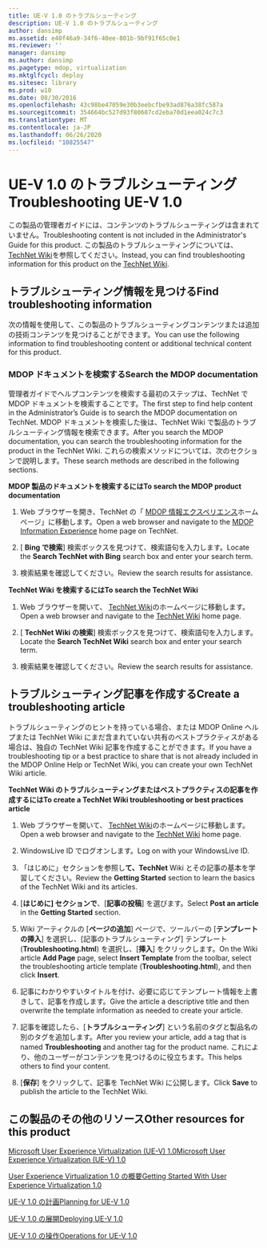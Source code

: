 ```yaml
---
title: UE-V 1.0 のトラブルシューティング
description: UE-V 1.0 のトラブルシューティング
author: dansimp
ms.assetid: e40f46a9-34f6-40ee-801b-9bf91f65c0e1
ms.reviewer: ''
manager: dansimp
ms.author: dansimp
ms.pagetype: mdop, virtualization
ms.mktglfcycl: deploy
ms.sitesec: library
ms.prod: w10
ms.date: 08/30/2016
ms.openlocfilehash: 43c98be47059e30b3eebcfbe93ad876a38fc587a
ms.sourcegitcommit: 354664bc527d93f80687cd2eba70d1eea024c7c3
ms.translationtype: MT
ms.contentlocale: ja-JP
ms.lasthandoff: 06/26/2020
ms.locfileid: "10825547"
---
```

# <span data-ttu-id="9a259-103">UE-V 1.0 のトラブルシューティング</span><span class="sxs-lookup"><span data-stu-id="9a259-103">Troubleshooting UE-V 1.0</span></span>


<span data-ttu-id="9a259-104">この製品の管理者ガイドには、コンテンツのトラブルシューティングは含まれていません。</span><span class="sxs-lookup"><span data-stu-id="9a259-104">Troubleshooting content is not included in the Administrator's Guide for this product.</span></span> <span data-ttu-id="9a259-105">この製品のトラブルシューティングについては、 [TechNet Wiki](https://go.microsoft.com/fwlink/p/?LinkId=224905)を参照してください。</span><span class="sxs-lookup"><span data-stu-id="9a259-105">Instead, you can find troubleshooting information for this product on the [TechNet Wiki](https://go.microsoft.com/fwlink/p/?LinkId=224905).</span></span>

## <span data-ttu-id="9a259-106">トラブルシューティング情報を見つける</span><span class="sxs-lookup"><span data-stu-id="9a259-106">Find troubleshooting information</span></span>


<span data-ttu-id="9a259-107">次の情報を使用して、この製品のトラブルシューティングコンテンツまたは追加の技術コンテンツを見つけることができます。</span><span class="sxs-lookup"><span data-stu-id="9a259-107">You can use the following information to find troubleshooting content or additional technical content for this product.</span></span>

### <span data-ttu-id="9a259-108">MDOP ドキュメントを検索する</span><span class="sxs-lookup"><span data-stu-id="9a259-108">Search the MDOP documentation</span></span>

<span data-ttu-id="9a259-109">管理者ガイドでヘルプコンテンツを検索する最初のステップは、TechNet で MDOP ドキュメントを検索することです。</span><span class="sxs-lookup"><span data-stu-id="9a259-109">The first step to find help content in the Administrator’s Guide is to search the MDOP documentation on TechNet.</span></span> <span data-ttu-id="9a259-110">MDOP ドキュメントを検索した後は、TechNet Wiki で製品のトラブルシューティング情報を検索できます。</span><span class="sxs-lookup"><span data-stu-id="9a259-110">After you search the MDOP documentation, you can search the troubleshooting information for the product in the TechNet Wiki.</span></span> <span data-ttu-id="9a259-111">これらの検索メソッドについては、次のセクションで説明します。</span><span class="sxs-lookup"><span data-stu-id="9a259-111">These search methods are described in the following sections.</span></span>

**<span data-ttu-id="9a259-112">MDOP 製品のドキュメントを検索するには</span><span class="sxs-lookup"><span data-stu-id="9a259-112">To search the MDOP product documentation</span></span>**

1.  <span data-ttu-id="9a259-113">Web ブラウザーを開き、TechNet の「 [MDOP 情報エクスペリエンス](https://go.microsoft.com/fwlink/p/?LinkId=236032)ホームページ」に移動します。</span><span class="sxs-lookup"><span data-stu-id="9a259-113">Open a web browser and navigate to the [MDOP Information Experience](https://go.microsoft.com/fwlink/p/?LinkId=236032) home page on TechNet.</span></span>

2.  <span data-ttu-id="9a259-114">[ **Bing で検索**] 検索ボックスを見つけて、検索語句を入力します。</span><span class="sxs-lookup"><span data-stu-id="9a259-114">Locate the **Search TechNet with Bing** search box and enter your search term.</span></span>

3.  <span data-ttu-id="9a259-115">検索結果を確認してください。</span><span class="sxs-lookup"><span data-stu-id="9a259-115">Review the search results for assistance.</span></span>

**<span data-ttu-id="9a259-116">TechNet Wiki を検索するには</span><span class="sxs-lookup"><span data-stu-id="9a259-116">To search the TechNet Wiki</span></span>**

1.  <span data-ttu-id="9a259-117">Web ブラウザーを開いて、 [TechNet Wiki](https://go.microsoft.com/fwlink/p/?LinkId=224905)のホームページに移動します。</span><span class="sxs-lookup"><span data-stu-id="9a259-117">Open a web browser and navigate to the [TechNet Wiki](https://go.microsoft.com/fwlink/p/?LinkId=224905) home page.</span></span>

2.  <span data-ttu-id="9a259-118">[ **TechNet Wiki の検索**] 検索ボックスを見つけて、検索語句を入力します。</span><span class="sxs-lookup"><span data-stu-id="9a259-118">Locate the **Search TechNet Wiki** search box and enter your search term.</span></span>

3.  <span data-ttu-id="9a259-119">検索結果を確認してください。</span><span class="sxs-lookup"><span data-stu-id="9a259-119">Review the search results for assistance.</span></span>

## <span data-ttu-id="9a259-120">トラブルシューティング記事を作成する</span><span class="sxs-lookup"><span data-stu-id="9a259-120">Create a troubleshooting article</span></span>


<span data-ttu-id="9a259-121">トラブルシューティングのヒントを持っている場合、または MDOP Online ヘルプまたは TechNet Wiki にまだ含まれていない共有のベストプラクティスがある場合は、独自の TechNet Wiki 記事を作成することができます。</span><span class="sxs-lookup"><span data-stu-id="9a259-121">If you have a troubleshooting tip or a best practice to share that is not already included in the MDOP Online Help or TechNet Wiki, you can create your own TechNet Wiki article.</span></span>

**<span data-ttu-id="9a259-122">TechNet Wiki のトラブルシューティングまたはベストプラクティスの記事を作成するには</span><span class="sxs-lookup"><span data-stu-id="9a259-122">To create a TechNet Wiki troubleshooting or best practices article</span></span>**

1.  <span data-ttu-id="9a259-123">Web ブラウザーを開いて、 [TechNet Wiki](https://go.microsoft.com/fwlink/p/?LinkId=224905)のホームページに移動します。</span><span class="sxs-lookup"><span data-stu-id="9a259-123">Open a web browser and navigate to the [TechNet Wiki](https://go.microsoft.com/fwlink/p/?LinkId=224905) home page.</span></span>

2.  <span data-ttu-id="9a259-124">WindowsLive ID でログオンします。</span><span class="sxs-lookup"><span data-stu-id="9a259-124">Log on with your WindowsLive ID.</span></span>

3.  <span data-ttu-id="9a259-125">「はじめに」セクションを参照し**て、TechNet** Wiki とその記事の基本を学習してください。</span><span class="sxs-lookup"><span data-stu-id="9a259-125">Review the **Getting Started** section to learn the basics of the TechNet Wiki and its articles.</span></span>

4.  <span data-ttu-id="9a259-126">[**はじめに] セクションで**、[**記事の投稿**] を選びます。</span><span class="sxs-lookup"><span data-stu-id="9a259-126">Select **Post an article** in the **Getting Started** section.</span></span>

5.  <span data-ttu-id="9a259-127">Wiki アーティクルの [**ページの追加**] ページで、ツールバーの [**テンプレートの挿入**] を選択し、[記事のトラブルシューティング] テンプレート (**Troubleshooting.html**) を選択し、[**挿入**] をクリックします。</span><span class="sxs-lookup"><span data-stu-id="9a259-127">On the Wiki article **Add Page** page, select **Insert Template** from the toolbar, select the troubleshooting article template (**Troubleshooting.html**), and then click **Insert**.</span></span>

6.  <span data-ttu-id="9a259-128">記事にわかりやすいタイトルを付け、必要に応じてテンプレート情報を上書きして、記事を作成します。</span><span class="sxs-lookup"><span data-stu-id="9a259-128">Give the article a descriptive title and then overwrite the template information as needed to create your article.</span></span>

7.  <span data-ttu-id="9a259-129">記事を確認したら、[**トラブルシューティング**] という名前のタグと製品名の別のタグを追加します。</span><span class="sxs-lookup"><span data-stu-id="9a259-129">After you review your article, add a tag that is named **Troubleshooting** and another tag for the product name.</span></span> <span data-ttu-id="9a259-130">これにより、他のユーザーがコンテンツを見つけるのに役立ちます。</span><span class="sxs-lookup"><span data-stu-id="9a259-130">This helps others to find your content.</span></span>

8.  <span data-ttu-id="9a259-131">[**保存**] をクリックして、記事を TechNet Wiki に公開します。</span><span class="sxs-lookup"><span data-stu-id="9a259-131">Click **Save** to publish the article to the TechNet Wiki.</span></span>

## <span data-ttu-id="9a259-132">この製品のその他のリソース</span><span class="sxs-lookup"><span data-stu-id="9a259-132">Other resources for this product</span></span>


[<span data-ttu-id="9a259-133">Microsoft User Experience Virtualization (UE-V) 1.0</span><span class="sxs-lookup"><span data-stu-id="9a259-133">Microsoft User Experience Virtualization (UE-V) 1.0</span></span>](index.md)

[<span data-ttu-id="9a259-134">User Experience Virtualization 1.0 の概要</span><span class="sxs-lookup"><span data-stu-id="9a259-134">Getting Started With User Experience Virtualization 1.0</span></span>](getting-started-with-user-experience-virtualization-10.md)

[<span data-ttu-id="9a259-135">UE-V 1.0 の計画</span><span class="sxs-lookup"><span data-stu-id="9a259-135">Planning for UE-V 1.0</span></span>](planning-for-ue-v-10.md)

[<span data-ttu-id="9a259-136">UE-V 1.0 の展開</span><span class="sxs-lookup"><span data-stu-id="9a259-136">Deploying UE-V 1.0</span></span>](deploying-ue-v-10.md)

[<span data-ttu-id="9a259-137">UE-V 1.0 の操作</span><span class="sxs-lookup"><span data-stu-id="9a259-137">Operations for UE-V 1.0</span></span>](operations-for-ue-v-10.md)

 

 





